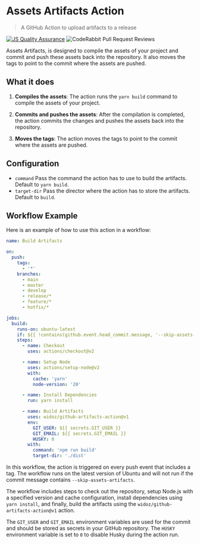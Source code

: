 # Assets Artifacts Action

> A GitHub Action to upload artifacts to a release

[![JS Quality Assurance](https://github.com/widoz/github-artifacts-action/actions/workflows/js-qa.yml/badge.svg)](https://github.com/widoz/github-artifacts-action/actions/workflows/js-qa.yml)
![CodeRabbit Pull Request Reviews](https://img.shields.io/coderabbit/prs/github/widoz/github-artifacts-action?utm_source=oss&utm_medium=github&utm_campaign=widoz%2Fgithub-artifacts-action&labelColor=171717&color=FF570A&link=https%3A%2F%2Fcoderabbit.ai&label=CodeRabbit+Reviews)

Assets Artifacts, is designed to compile the assets of your project and commit and push these assets back into the repository. It also moves the tags to point to the commit where the assets are pushed.

## What it does

1. **Compiles the assets**: The action runs the `yarn build` command to compile the assets of your project.

2. **Commits and pushes the assets**: After the compilation is completed, the action commits the changes and pushes the assets back into the repository.

3. **Moves the tags**: The action moves the tags to point to the commit where the assets are pushed.

## Configuration

- `command` Pass the command the action has to use to build the artifacts. Default to `yarn build`.
- `target-dir` Pass the director where the action has to store the artifacts. Default to `build`.

## Workflow Example

Here is an example of how to use this action in a workflow:

```yaml
name: Build Artifacts

on:
  push:
    tags:
      - '*'
    branches:
      - main
      - master
      - develop
      - release/*
      - feature/*
      - hotfix/*

jobs:
  build:
    runs-on: ubuntu-latest
    if: ${{ !contains(github.event.head_commit.message, '--skip-assets-artifacts') }}
    steps:
      - name: Checkout
        uses: actions/checkout@v2

      - name: Setup Node
        uses: actions/setup-node@v2
        with:
          cache: 'yarn'
          node-version: '20'

      - name: Install Dependencies
        run: yarn install

      - name: Build Artifacts
        uses: widoz/github-artifacts-action@v1
        env:
          GIT_USER: ${{ secrets.GIT_USER }}
          GIT_EMAIL: ${{ secrets.GIT_EMAIL }}
          HUSKY: 0
        with:
          command: 'npm run build'
          target-dir: './dist'
```

In this workflow, the action is triggered on every push event that includes a tag. The workflow runs on the latest version of Ubuntu and will not run if the commit message contains `--skip-assets-artifacts`.

The workflow includes steps to check out the repository, setup Node.js with a specified version and cache configuration, install dependencies using `yarn install`, and finally, build the artifacts using the `widoz/github-artifacts-action@v1` action.

The `GIT_USER` and `GIT_EMAIL` environment variables are used for the commit and should be stored as secrets in your GitHub repository. The `HUSKY` environment variable is set to `0` to disable Husky during the action run.
